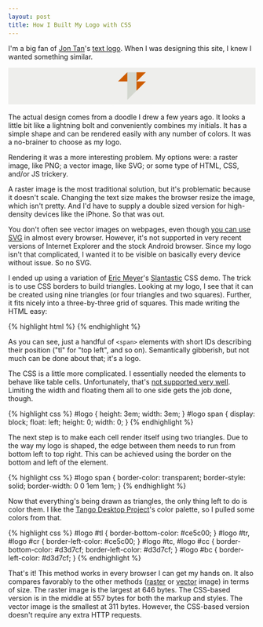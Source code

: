 ```yaml
---
layout: post
title: How I Built My Logo with CSS
---
```


I'm a big fan of [Jon Tan][1]'s [text logo][2]. When I was designing
this site, I knew I wanted something similar.

![My logo][3]

The actual design comes from a doodle I drew a few years ago. It
looks a little bit like a lightning bolt and conveniently combines
my initials. It has a simple shape and can be rendered easily with
any number of colors. It was a no-brainer to choose as my logo.

Rendering it was a more interesting problem. My options were: a
raster image, like PNG; a vector image, like SVG; or some type of
HTML, CSS, and/or JS trickery.

A raster image is the most traditional solution, but it's problematic
because it doesn't scale. Changing the text size makes the browser
resize the image, which isn't pretty. And I'd have to supply a
double sized version for high-density devices like the iPhone. So
that was out.

You don't often see vector images on webpages, even though [you can
use SVG][4] in almost every browser. However, it's not supported
in very recent versions of Internet Explorer and the stock Android
browser. Since my logo isn't that complicated, I wanted it to be
visible on basically every device without issue. So no SVG.

I ended up using a variation of [Eric Meyer][5]'s [Slantastic][6]
CSS demo. The trick is to use CSS borders to build triangles. Looking
at my logo, I see that it can be created using nine triangles (or
four triangles and two squares). Further, it fits nicely into a
three-by-three grid of squares. This made writing the HTML easy:

{% highlight html %}
<span id="logo">
    <span id="tl"></span><span id="tc"></span><span id="tr"></span>
    <span id="cl"></span><span id="cc"></span><span id="cr"></span>
    <span id="bl"></span><span id="bc"></span><span id="br"></span>
</span>
{% endhighlight %}

As you can see, just a handful of `<span>` elements with short IDs
describing their position ("tl" for "top left", and so on).
Semantically gibberish, but not much can be done about that; it's
a logo.

The CSS is a little more complicated. I essentially needed the
elements to behave like table cells. Unfortunately, that's [not
supported very well][7]. Limiting the width and floating them all
to one side gets the job done, though.

{% highlight css %}
#logo {
    height: 3em;
    width: 3em; }
#logo span {
    display: block;
    float: left;
    height: 0;
    width: 0; }
{% endhighlight %}

The next step is to make each cell render itself using two triangles.
Due to the way my logo is shaped, the edge between them needs to
run from bottom left to top right. This can be achieved using the
border on the bottom and left of the element.

{% highlight css %}
#logo span {
    border-color: transparent;
    border-style: solid;
    border-width: 0 0 1em 1em; }
{% endhighlight %}

Now that everything's being drawn as triangles, the only thing left
to do is color them. I like the [Tango Desktop Project][8]'s color
palette, so I pulled some colors from that.

{% highlight css %}
#logo #tl {
    border-bottom-color: #ce5c00; }
#logo #tr, #logo #cr {
    border-left-color: #ce5c00; }
#logo #tc, #logo #cc {
    border-bottom-color: #d3d7cf;
    border-left-color: #d3d7cf; }
#logo #bc {
    border-left-color: #d3d7cf; }
{% endhighlight %}

That's it! This method works in every browser I can get my hands
on. It also compares favorably to the other methods ([raster][9]
or [vector][10] image) in terms of size. The raster image is the
largest at 646 bytes. The CSS-based version is in the middle at 557
bytes for both the markup and styles. The vector image is the
smallest at 311 bytes. However, the CSS-based version doesn't require
any extra HTTP requests.

[1]: http://v1.jontangerine.com
[2]: http://v1.jontangerine.com/log/2007/11/complex-type-css-fix-cleartype-miss
[3]: /static/images/2011-10-29-my-logo.png
[4]: http://caniuse.com/svg
[5]: http://meyerweb.com
[6]: http://meyerweb.com/eric/css/edge/slantastic/demo.html
[7]: http://www.quirksmode.org/css/display.html
[8]: http://en.wikipedia.org/wiki/Tango_Desktop_Project
[9]: /static/images/og-image.png
[10]: /static/images/logo.svg
